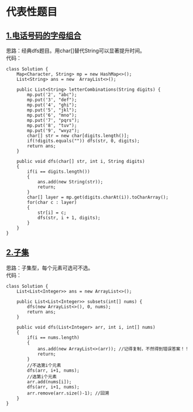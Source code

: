 # 代表性题目

## [1.电话号码的字母组合](https://leetcode.cn/problems/letter-combinations-of-a-phone-number/description/)
思路：经典dfs题目。用char[]替代String可以显著提升时间。     
代码：
```
class Solution {
    Map<Character, String> mp = new HashMap<>();
    List<String> ans = new  ArrayList<>();

    public List<String> letterCombinations(String digits) {
        mp.put('2', "abc");
        mp.put('3', "def");
        mp.put('4', "ghi");
        mp.put('5', "jkl");
        mp.put('6', "mno");
        mp.put('7', "pqrs");
        mp.put('8', "tuv");
        mp.put('9', "wxyz");
        char[] str = new char[digits.length()];
        if(!digits.equals("")) dfs(str, 0, digits);
        return ans;
    }

    public void dfs(char[] str, int i, String digits)
    {
        if(i == digits.length())
        {
            ans.add(new String(str));
            return;
        }
        char[] layer = mp.get(digits.charAt(i)).toCharArray();
        for(char c : layer)
        {
            str[i] = c;
            dfs(str, i + 1, digits);
        }
    }
}
```

## [2.子集](https://leetcode.cn/problems/subsets/description/)
思路：子集型，每个元素可选可不选。     
代码：
```
class Solution {
    List<List<Integer>> ans = new ArrayList<>();

    public List<List<Integer>> subsets(int[] nums) {
        dfs(new ArrayList<>(), 0, nums);
        return ans;
    }

    public void dfs(List<Integer> arr, int i, int[] nums)
    {
        if(i == nums.length)
        {
            ans.add(new ArrayList<>(arr)); //记得复制，不然得到错误答案！！
            return;
        }
        //不选第i个元素
        dfs(arr, i+1, nums);
        //选第i个元素
        arr.add(nums[i]);
        dfs(arr, i+1, nums);
        arr.remove(arr.size()-1); //回溯
    }
}
```
